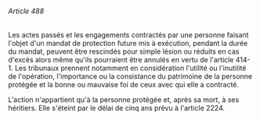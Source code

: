 ###### Article 488

Les actes passés et les engagements contractés par une personne faisant l'objet d'un mandat de protection future mis à exécution, pendant la durée du mandat, peuvent être rescindés pour simple lésion ou réduits en cas d'excès alors même qu'ils pourraient être annulés en vertu de l'article 414-1. Les tribunaux prennent notamment en considération l'utilité ou l'inutilité de l'opération, l'importance ou la consistance du patrimoine de la personne protégée et la bonne ou mauvaise foi de ceux avec qui elle a contracté.

L'action n'appartient qu'à la personne protégée et, après sa mort, à ses héritiers. Elle s'éteint par le délai de cinq ans prévu à l'article 2224.

